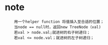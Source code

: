 # note

        用一个helper function 将值插入至合适的位置；
        当node == null时，返回new TreeNode（val)
        若val > node.val;就进树的右子树递归；
        若val <= node.val；就进树的左子树递归；
